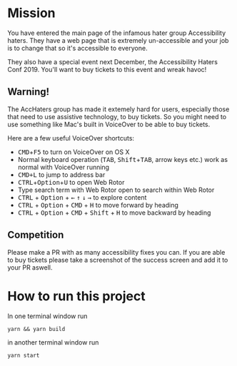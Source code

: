 # Mission
You have entered the main page of the infamous hater group Accessibility haters.
They have a web page that is extremely un-accessible and your job is to change that so it's accessible to everyone.

They also have a special event next December, the Accessibility Haters Conf 2019.
You'll want to buy tickets to this event and wreak havoc!

## Warning!
The AccHaters group has made it extemely hard for users, especially those that need to use assistive technology, to buy tickets.
So you might need to use something like Mac's built in VoiceOver to be able to buy tickets.


Here are a few useful VoiceOver shortcuts:
* <kbd>CMD</kbd>+<kbd>F5</kbd> to turn on VoiceOver on OS X
* Normal keyboard operation (<kbd>TAB</kbd>, <kbd>Shift</kbd>+<kbd>TAB</kbd>, arrow keys etc.) work as normal with VoiceOver running
* <kbd>CMD+L</kbd> to jump to address bar
* <kbd>CTRL</kbd>+<kbd>Option</kbd>+<kbd>U</kbd> to open Web Rotor
* Type search term with Web Rotor open to search within Web Rotor
* <kbd>CTRL</kbd> + <kbd>Option</kbd> + <kbd>←</kbd> <kbd>↑</kbd> <kbd>↓</kbd> <kbd>→</kbd> to explore content
* <kbd>CTRL</kbd> + <kbd>Option</kbd> + <kbd>CMD</kbd> + <kbd>H</kbd> to move forward by heading
* <kbd>CTRL</kbd> + <kbd>Option</kbd> + <kbd>CMD</kbd> + <kbd>Shift</kbd> + <kbd>H</kbd> to move backward by heading

## Competition
Please make a PR with as many accessibility fixes you can.
If you are able to buy tickets please take a screenshot of the success screen and add it to your PR aswell.

# How to run this project
In one terminal window run

```
yarn && yarn build
```

in another terminal window run

```
yarn start
```
